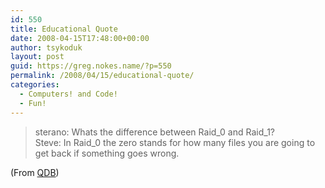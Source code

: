 ```yaml
---
id: 550
title: Educational Quote
date: 2008-04-15T17:48:00+00:00
author: tsykoduk
layout: post
guid: https://greg.nokes.name/?p=550
permalink: /2008/04/15/educational-quote/
categories:
  - Computers! and Code!
  - Fun!
---
```

<blockquote>sterano: Whats the difference between Raid_0 and Raid_1?<br />
Steve: In Raid_0 the zero stands for how many files you are going to get back if something goes wrong.<br /></blockquote>

<p>(From <a href="http://bash.org/?854608"><span class="caps">QDB</span></a>)</p>